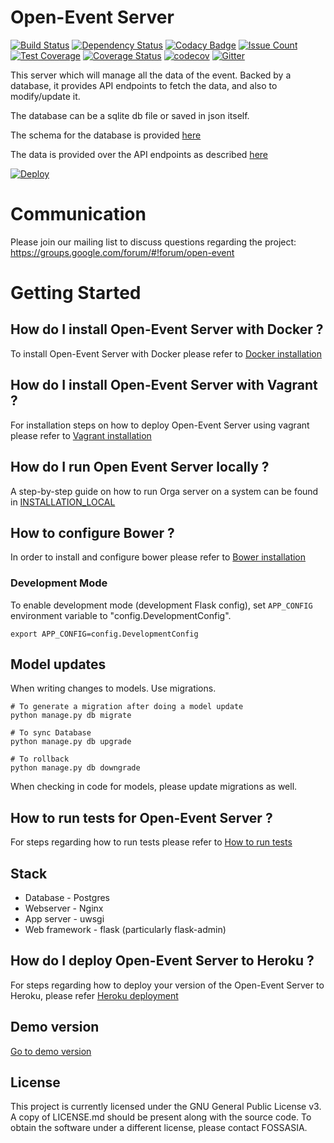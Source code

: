 #  Open-Event Server

[![Build Status](https://travis-ci.org/fossasia/open-event-orga-server.svg?branch=master)](https://travis-ci.org/fossasia/open-event-orga-server)
[![Dependency Status](https://gemnasium.com/badges/github.com/fossasia/open-event-orga-server.svg)](https://gemnasium.com/github.com/fossasia/open-event-orga-server)
[![Codacy Badge](https://api.codacy.com/project/badge/Grade/1ac554483fac462797ffa5a8b9adf2fa)](https://www.codacy.com/app/fossasia/open-event-orga-server?utm_source=github.com&amp;utm_medium=referral&amp;utm_content=fossasia/open-event-orga-server&amp;utm_campaign=Badge_Grade)
[![Issue Count](https://codeclimate.com/github/fossasia/open-event-orga-server/badges/issue_count.svg)](https://codeclimate.com/github/fossasia/open-event-orga-server)
[![Test Coverage](https://codeclimate.com/github/fossasia/open-event-orga-server/badges/coverage.svg)](https://codeclimate.com/github/fossasia/open-event-orga-server/coverage)
[![Coverage Status](https://coveralls.io/repos/github/fossasia/open-event-orga-server/badge.svg?branch=master)](https://coveralls.io/github/fossasia/open-event-orga-server?branch=master)
[![codecov](https://codecov.io/gh/fossasia/open-event-orga-server/branch/master/graph/badge.svg)](https://codecov.io/gh/fossasia/open-event-orga-server)
[![Gitter](https://badges.gitter.im/fossasia/open-event-orga-server.svg)](https://gitter.im/fossasia/open-event-orga-server?utm_source=badge&utm_medium=badge&utm_campaign=pr-badge)

This server which will manage all the data of the event. Backed by a database,
it provides API endpoints to fetch the data, and also to modify/update it.

The database can be a sqlite db file or saved in json itself.

The schema for the database is provided [here](https://github.com/fossasia/open-event/blob/master/DATABASE.md)

The data is provided over the API endpoints as described [here](https://github.com/fossasia/open-event/blob/master/API.md)

[![Deploy](https://www.herokucdn.com/deploy/button.svg)](https://heroku.com/deploy)

# Communication

Please join our mailing list to discuss questions regarding the project: https://groups.google.com/forum/#!forum/open-event

# Getting Started

## How do I install Open-Event Server with Docker ?

To install Open-Event Server with Docker please refer to [Docker installation](docs/INSTALLATION_DOCKER.md)


## How do I install Open-Event Server with Vagrant ?

For installation steps on how to deploy Open-Event Server using vagrant please refer to [Vagrant installation](docs/INSTALLATION_VAGRANT.md)


## How do I run Open Event Server locally ?

A step-by-step guide on how to run Orga server on a system can be found in [INSTALLATION_LOCAL](docs/INSTALLATION_LOCAL.md)


## How to configure Bower ?

In order to install and configure bower please refer to [Bower installation](docs/BOWER.md)


### Development Mode

To enable development mode (development Flask config), set `APP_CONFIG` environment variable to "config.DevelopmentConfig".

```
export APP_CONFIG=config.DevelopmentConfig
```

## Model updates

When writing changes to models. Use migrations.

 ```
 # To generate a migration after doing a model update
 python manage.py db migrate

 # To sync Database
 python manage.py db upgrade

 # To rollback
 python manage.py db downgrade

 ```

When checking in code for models, please update migrations as well.


## How to run tests for Open-Event Server ?

For steps regarding how to run tests please refer to [How to run tests](docs/TESTS.md)

## Stack

* Database - Postgres
* Webserver - Nginx
* App server - uwsgi
* Web framework - flask (particularly flask-admin)

## How do I deploy Open-Event Server to Heroku ?

For steps regarding how to deploy your version of the Open-Event Server to Heroku, please refer [Heroku deployment](docs/INSTALLATION_HEROKU.md)

## Demo version

[Go to demo version](http://open-event.herokuapp.com/)

## License

This project is currently licensed under the GNU General Public License v3. A
copy of LICENSE.md should be present along with the source code. To obtain the
software under a different license, please contact FOSSASIA.

[1]: https://www.virtualbox.org/wiki/Downloads
[2]: http://www.vagrantup.com/downloads.html
[3]: https://blog.engineyard.com/2014/building-a-vagrant-box
[4]: https://docs.vagrantup.com/v2/getting-started
